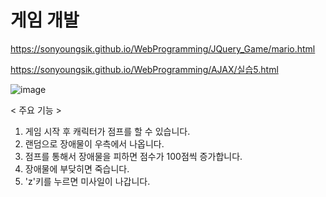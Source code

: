 # 게임 개발

https://sonyoungsik.github.io/WebProgramming/JQuery_Game/mario.html

https://sonyoungsik.github.io/WebProgramming/AJAX/실습5.html


![image](https://user-images.githubusercontent.com/102119900/168920643-cefac341-1f2e-4796-b976-05038951f81e.png)

< 주요 기능 >

1. 게임 시작 후 캐릭터가 점프를 할 수 있습니다.
2. 랜덤으로 장애물이 우측에서 나옵니다.
3. 점프를 통해서 장애물을 피하면 점수가 100점씩 증가합니다.
4. 장애물에 부닺히면 죽습니다.
5. 'z'키를 누르면 미사일이 나갑니다.
